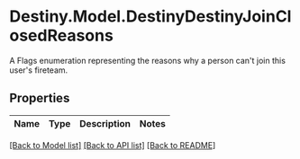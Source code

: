 # Destiny.Model.DestinyDestinyJoinClosedReasons
A Flags enumeration representing the reasons why a person can't join this user's fireteam.

## Properties

Name | Type | Description | Notes
------------ | ------------- | ------------- | -------------

[[Back to Model list]](../README.md#documentation-for-models) [[Back to API list]](../README.md#documentation-for-api-endpoints) [[Back to README]](../README.md)

